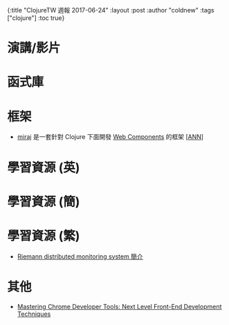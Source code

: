 {:title "ClojureTW 週報 2017-06-24"
:layout :post
:author "coldnew"
:tags  ["clojure"]
:toc true}

# 演講/影片

# 函式庫

# 框架

* [miraj](https://miraj-project.github.io/) 是一套針對 Clojure 下面開發 [Web Components](https://www.webcomponents.org/) 的框架 [[ANN](https://groups.google.com/d/msg/clojure/AGaHcYEm0bM/O-ssyrqNAwAJ)]

# 學習資源 (英)

# 學習資源 (簡)

# 學習資源 (繁)

* [Riemann distributed monitoring system 簡介](https://humorless.gitbooks.io/riemann/content/)

# 其他

* [Mastering Chrome Developer Tools: Next Level Front-End Development Techniques](https://medium.freecodecamp.com/mastering-chrome-developer-tools-next-level-front-end-development-techniques-3ac0b6fe8a3)